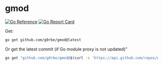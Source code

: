 # gmod

[![Go Reference](https://pkg.go.dev/badge/github.com/g0rbe/gmod.svg)](https://pkg.go.dev/github.com/g0rbe/gmod)
[![Go Report Card](https://goreportcard.com/badge/github.com/g0rbe/gmod)](https://goreportcard.com/report/github.com/g0rbe/gmod)

Get:
```bash
go get github.com/g0rbe/gmod@latest
```

Or get the latest commit (if Go module proxy is not updated)"
```bash
go get "github.com/g0rbe/gmod@$(curl -s 'https://api.github.com/repos/g0rbe/gmod/commits' | jq -r '.[0].sha')"
```